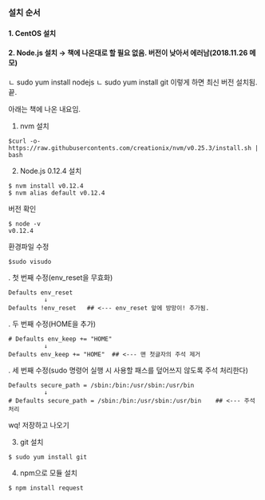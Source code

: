 ### 설치 순서
#### 1. CentOS 설치
#### 2. Node.js 설치 → 책에 나온대로 할 필요 없음. 버전이 낮아서 에러남(2018.11.26 메모)
ㄴ sudo yum install nodejs
ㄴ sudo yum install git
이렇게 하면 최신 버전 설치됨.
끝.

아래는 책에 나온 내요임.

1) nvm 설치
~~~
$curl -o- https://raw.githubusercontents.com/creationix/nvm/v0.25.3/install.sh | bash
~~~
2) Node.js 0.12.4 설치
~~~
$ nvm install v0.12.4
$ nvm alias default v0.12.4
~~~
버전 확인
~~~
$ node -v
v0.12.4
~~~
환경파일 수정
~~~
$sudo visudo
~~~

. 첫 번째 수정(env_reset을 무효화)
~~~
Defaults env_reset
          ↓
Defaults !env_reset   ## <--- env_reset 앞에 방망이! 추가됨.
~~~

. 두 번째 수정(HOME을 추가)
~~~
# Defaults env_keep += "HOME"
          ↓
Defaults env_keep += "HOME"  ## <--- 맨 첫글자의 주석 제거
~~~

. 세 번째 수정(sudo 명령어 실행 시 사용할 패스를 덮어쓰지 않도록 주석 처리한다)
~~~
Defaults secure_path = /sbin:/bin:/usr/sbin:/usr/bin
          ↓
# Defaults secure_path = /sbin:/bin:/usr/sbin:/usr/bin    ## <--- 주석처리
~~~

wq! 저장하고 나오기


3) git 설치
~~~
$ sudo yum install git
~~~

4) npm으로 모듈 설치
~~~
$ npm install request
~~~
